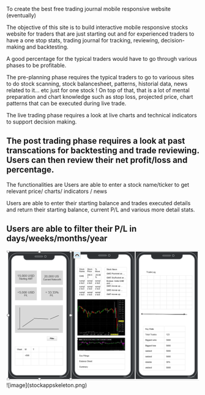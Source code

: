 To create the best free trading journal mobile responsive website (eventually)

The objective of this site is to build interactive mobile responsive stocks website for traders that are just starting out and for experienced traders to have a one stop stats, trading journal for tracking, reviewing, decision-making and backtesting.

A good percentage for the typical traders would have to go through various phases to be profitable.

The pre-planning phase requires the typical traders to go to varioous sites to do stock scanning, stock balancesheet, patterns, historial data, news related to it... etc just for one stock !
On top of that, that is a lot of mental preparation and chart knowledge such as stop loss, projected price, chart patterns that can be executed during live trade.

The live trading phase requires a look at live charts and technical indicators to support decision making. 

The post trading phase requires a look at past transcations for backtesting and trade reviewing.
Users can then review their net profit/loss and percentage. 
----------------------------
The functionalities are
Users are able to enter a stock name/ticker to get relevant price/ charts/ indicators / news

Users are able to enter their starting balance and trades executed details and return their
starting balance, current P/L and various more detail stats.

Users are able to filter their P/L in days/weeks/months/year
----------------------------
<img src="stockappskeleton.png" alt="" srcset="">
![image](stockappskeleton.png)